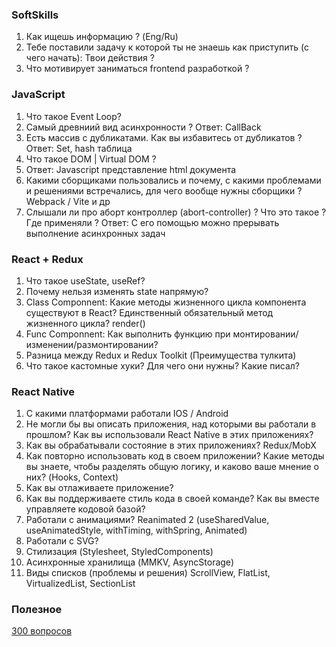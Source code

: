 ### SoftSkills
1. Как ищешь информацию ? (Eng/Ru)
2. Тебе поставили задачу к которой ты не знаешь как приступить (с чего начать): Твои действия ?
3. Что мотивирует заниматься frontend разработкой ?

### JavaScript

1. Что такое Event Loop?
2. Самый древниий вид асинхронности ? Ответ: CallBack
3. Есть массив с дубликатами. Как вы избавитесь от дубликатов ? Ответ: Set, hash таблица
5. Что такое DOM | Virtual DOM ?
6. Ответ: Javascript представление html документа
7. Какими сборщиками пользовались и почему, с какими проблемами и решениями встречались, для чего вообще нужны сборщики ? Webpack / Vite и др
8. Слышали ли про аборт контроллер (abort-controller) ? Что это такое ? Где применяли ? Ответ: С его помощью можно прерывать выполнение асинхронных задач


### React + Redux
1. Что такое useState, useRef?
2. Почему нельзя изменять state напрямую?
3. Class Componnent: Какие методы жизненного цикла компонента существуют в React? Единственный обязательный метод жизненного цикла? render()
4. Func Componnent: Как выполнить функцию при монтировании/изменении/размонтировании?
5. Разница между Redux и Redux Toolkit (Преимущества тулкита)
6. Что такое кастомные хуки? Для чего они нужны? Какие писал?


### React Native
1. С какими платформами работали IOS / Android
2. Не могли бы вы описать приложения, над которыми вы работали в прошлом? Как вы использовали React Native в этих приложениях?
3. Как вы обрабатывали состояние в этих приложениях? Redux/MobX
4. Как повторно использовать код в своем приложении? Какие методы вы знаете, чтобы разделять общую логику, и каково ваше мнение о них? (Hooks, Context)
5. Как вы отлаживаете приложение?
6. Как вы поддерживаете стиль кода в своей команде? Как вы вместе управляете кодовой базой?
7. Работали с анимациями? Reanimated 2 (useSharedValue, useAnimatedStyle, withTiming, withSpring, Animated)
8. Работали с SVG?
9. Стилизация (Stylesheet, StyledComponents)
10. Асинхронные хранилища (MMKV, AsyncStorage)
11. Виды списков (проблемы и решения) ScrollView, FlatList, VirtualizedList, SectionList

### Полезное
[300 вопросов](https://itvdn.com/ru/blog/article/300-js)
